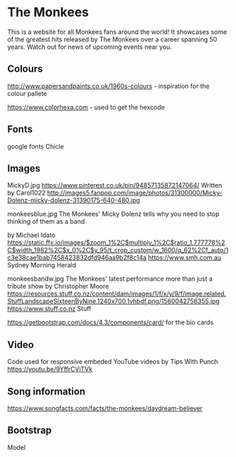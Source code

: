 # The Monkees

This is a website for all Monkees fans around the world!
It showcases some of the greatest hits released by The Monkees over a career
spanning 50 years.
Watch out for news of upcoming events near you.



## Colours
http://www.papersandpaints.co.uk/1960s-colours - inspiration for the colour pallete

https://www.colorhexa.com - used to get the hexcode

## Fonts
google fonts Chicle


## Images 
MickyD.jpg
https://www.pinterest.co.uk/pin/94857135872147064/
Written by Carol1022
http://images5.fanpop.com/image/photos/31300000/Micky-Dolenz-micky-dolenz-31390175-640-480.jpg



monkeesblue.jpg
The Monkees' Micky Dolenz tells why you need to stop thinking of them as a band

by Michael Idato
https://static.ffx.io/images/$zoom_1%2C$multiply_1%2C$ratio_1.777778%2C$width_1982%2C$x_0%2C$y_95/t_crop_custom/w_1600/q_62%2Cf_auto/1c3e38cae1bab7458423832dfd946aa9b2f8c14a
https://www.smh.com.au
Sydney Morning Herald


monkeesbandw.jpg
The Monkees' latest performance more than just a tribute show
by Christopher Moore
https://resources.stuff.co.nz/content/dam/images/1/f/x/y/9/f/image.related.StuffLandscapeSixteenByNine.1240x700.1vhbdf.png/1560042756355.jpg
https://www.stuff.co.nz
Stuff

https://getbootstrap.com/docs/4.3/components/card/ for the bio cards

## Video 
Code used for responsive embeded YouTube videos
by Tips With Punch
https://youtu.be/9YffrCViTVk 

## Song information
https://www.songfacts.com/facts/the-monkees/daydream-believer


## Bootstrap

Model
